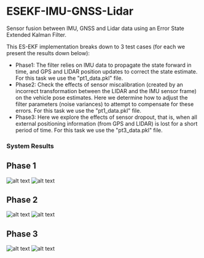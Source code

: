 # ESEKF-IMU-GNSS-Lidar
Sensor fusion between IMU, GNSS and Lidar data using an Error State Extended Kalman Filter.

This ES-EKF implementation breaks down to 3 test cases (for each we present the results down below):
* Phase1: The filter relies on IMU data to propagate the state forward in time, and GPS and LIDAR position updates to correct the state estimate. For this task we use the "pt1_data.pkl" file.
* Phase2: Check the effects of sensor miscalibration (created by an incorrect transformation between the LIDAR and the IMU sensor frame) on the vehicle pose estimates. Here we determine how to adjust the filter parameters (noise variances) to attempt to compensate for these errors. For this task we use the "pt1_data.pkl" file.
* Phase3: Here we explore the effects of sensor dropout, that is, when all external positioning information (from GPS and LIDAR) is lost for a short period of time. For this task we use the "pt3_data.pkl" file.

### System Results
## Phase 1
![alt text](https://github.com/NekSfyris/ESEKF-IMU-GNSS-Lidar/blob/master/result_images/phase1_1.png)
![alt text](https://github.com/NekSfyris/ESEKF-IMU-GNSS-Lidar/blob/master/result_images/phase1_2.png)

## Phase 2
![alt text](https://github.com/NekSfyris/ESEKF-IMU-GNSS-Lidar/blob/master/result_images/phase2_1.png)
![alt text](https://github.com/NekSfyris/ESEKF-IMU-GNSS-Lidar/blob/master/result_images/phase2_2.png)

## Phase 3
![alt text](https://github.com/NekSfyris/ESEKF-IMU-GNSS-Lidar/blob/master/result_images/phase3_1.png)
![alt text](https://github.com/NekSfyris/ESEKF-IMU-GNSS-Lidar/blob/master/result_images/phase3_2.png)
